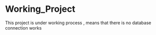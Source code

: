 # Working_Project
This project is under working process , means that there is no database connection works 
